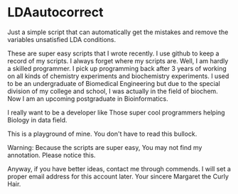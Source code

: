 # LDAautocorrect
Just a simple script that can automatically get the mistakes and remove the variables unsatisfied LDA conditions.

These are super easy scripts that I wrote recently.
I use github to keep a record of my scripts. I always forget where my scripts are.
Well, I am hardly a skilled programmer.
I pick up programming back after 3 years of working on all kinds of chemistry experiments and biochemistry experiments. I used to be an undergraduate of Biomedical Engineering but due to the special division of my college and school, I was actually in the field of biochem. Now I am an upcoming postgraduate in Bioinformatics.

I really want to be a developer like Those super cool programmers helping Biology in data field.

This is a playground of mine.
You don't have to read this bullock.

Warning: Because the scripts are super easy, You may not find my annotation. Please notice this.

Anyway, if you have better ideas, contact me through commends. I will set a proper email address for this account later.
Your sincere Margaret the Curly Hair.
